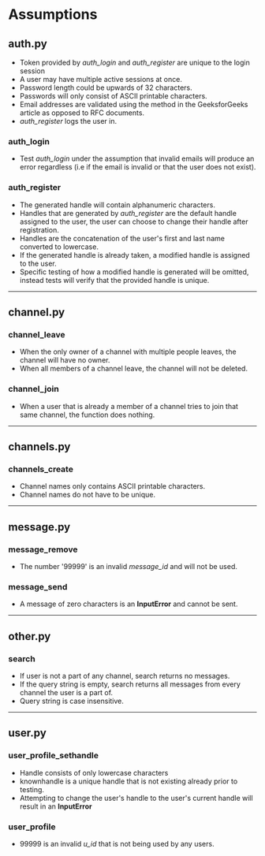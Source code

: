 # Assumptions

## auth.py
* Token provided by *auth_login* and *auth_register* are unique to the login session
* A user may have multiple active sessions at once.
* Password length could be upwards of 32 characters.
* Passwords will only consist of ASCII printable characters.
* Email addresses are validated using the method in the GeeksforGeeks article as opposed to RFC documents.
* *auth_register* logs the user in.

### auth_login
* Test *auth_login* under the assumption that invalid emails will produce an error regardless (i.e if the email is invalid or that the user does not exist).

### auth_register
* The generated handle will contain alphanumeric characters.
* Handles that are generated by *auth_register* are the default handle assigned to the user, the user can choose to change their handle after registration.
* Handles are the concatenation of the user's first and last name converted to lowercase.
* If the generated handle is already taken, a modified handle is assigned to the user.
* Specific testing of how a modified handle is generated will be omitted, instead tests will verify that the provided handle is unique.
___

## channel.py

### channel_leave
* When the only owner of a channel with multiple people leaves, the channel will have no owner.
* When all members of a channel leave, the channel will not be deleted.

### channel_join
* When a user that is already a member of a channel tries to join that same channel, the function does nothing.
___

## channels.py

### channels_create
* Channel names only contains ASCII printable characters.
* Channel names do not have to be unique.
___

## message.py

### message_remove
* The number '99999' is an invalid *message_id* and will not be used.

### message_send
* A message of zero characters is an **InputError** and cannot be sent.
___

## other.py

### search
* If user is not a part of any channel, search returns no messages.
* If the query string is empty, search returns all messages from every channel the user is a part of.
* Query string is case insensitive.
___

## user.py

### user_profile_sethandle
* Handle consists of only lowercase characters
* knownhandle is a unique handle that is not existing already prior to testing.
* Attempting to change the user's handle to the user's current handle will result in an **InputError**

### user_profile
* 99999 is an invalid *u_id* that is not being used by any users.